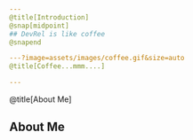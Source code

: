 ```yaml
---
@title[Introduction]
@snap[midpoint]
## DevRel is like coffee
@snapend

---?image=assets/images/coffee.gif&size=auto
@title[Coffee...mmm....]

---
```

@title[About Me]

## About Me
